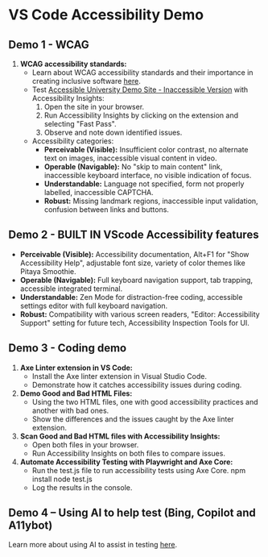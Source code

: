 # VS Code Accessibility Demo

## Demo 1 - WCAG
1. **WCAG accessibility standards:**
    - Learn about WCAG accessibility standards and their importance in creating inclusive software [here](https://aka.ms/accessibilityprinciples).
    - Test [Accessible University Demo Site - Inaccessible Version](https://www.washington.edu/accesscomputing/AU/inaccessible.html) with Accessibility Insights:
        1. Open the site in your browser.
        2. Run Accessibility Insights by clicking on the extension and selecting "Fast Pass".
        3. Observe and note down identified issues.
    - Accessibility categories:
        - **Perceivable (Visible):** Insufficient color contrast, no alternate text on images, inaccessible visual content in video.
        - **Operable (Navigable):** No "skip to main content" link, inaccessible keyboard interface, no visible indication of focus.
        - **Understandable:** Language not specified, form not properly labelled, inaccessible CAPTCHA.
        - **Robust:** Missing landmark regions, inaccessible input validation, confusion between links and buttons.

## Demo 2 - BUILT IN VScode Accessibility features
- **Perceivable (Visible):** Accessibility documentation, Alt+F1 for "Show Accessibility Help", adjustable font size, variety of color themes like Pitaya Smoothie.
- **Operable (Navigable):** Full keyboard navigation support, tab trapping, accessible integrated terminal.
- **Understandable:** Zen Mode for distraction-free coding, accessible settings editor with full keyboard navigation.
- **Robust:** Compatibility with various screen readers, "Editor: Accessibility Support" setting for future tech, Accessibility Inspection Tools for UI.

## Demo 3 - Coding demo

1. **Axe Linter extension in VS Code:**
    - Install the Axe linter extension in Visual Studio Code.
    - Demonstrate how it catches accessibility issues during coding.
2. **Demo Good and Bad HTML Files:**
    - Using the two HTML files, one with good accessibility practices and another with bad ones.
    - Show the differences and the issues caught by the Axe linter extension.
3. **Scan Good and Bad HTML files with Accessibility Insights:**
    - Open both files in your browser.
    - Run Accessibility Insights on both files to compare issues.
4. **Automate Accessibility Testing with Playwright and Axe Core:**
    - Run the test.js file to run accessibility tests using Axe Core.
        npm install
        node test.js
    - Log the results in the console.

## Demo 4 – Using AI to help test (Bing, Copilot and A11ybot)
Learn more about using AI to assist in testing [here](https://github.com/sinedied/a11y-ai).
